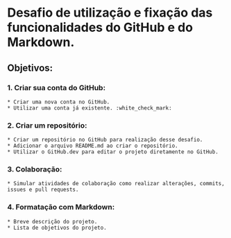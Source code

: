 # Desafio de utilização e fixação das funcionalidades do **GitHub** e do **Markdown**.

## Objetivos:

### 1. Criar sua conta do GitHub:
    * Criar uma nova conta no GitHub.
    * Utilizar uma conta já existente. :white_check_mark:

### 2. Criar um repositório:
    * Criar um repositório no GitHub para realização desse desafio.
    * Adicionar o arquivo README.md ao criar o repositório.
    * Utilizar o GitHub.dev para editar o projeto diretamente no GitHub.

### 3. Colaboração:
    * Simular atividades de colaboração como realizar alterações, commits, issues e pull requests.
    
### 4. Formatação com Markdown:
    * Breve descrição do projeto.
    * Lista de objetivos do projeto.
